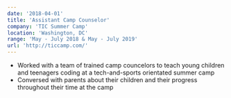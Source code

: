 ```yaml
---
date: '2018-04-01'
title: 'Assistant Camp Counselor'
company: 'TIC Summer Camp'
location: 'Washington, DC'
range: 'May - July 2018 & May - July 2019'
url: 'http://ticcamp.com/'
---
```


- Worked with a team of trained camp councelors to teach young children and teenagers coding at a tech-and-sports orientated summer camp
- Conversed with parents about their children and their progress throughout their time at the camp
